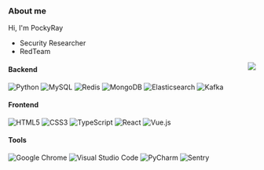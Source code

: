 ### About me
Hi, I'm PockyRay
 - Security Researcher
 - RedTeam

<img align="right" src="https://github-readme-stats.vercel.app/api?username=PockyRayzz&show_icons=true&theme=radical&hide=contribs,prs&count_private=true&include_all_commits=true">

#### Backend

![Python](https://img.shields.io/badge/-Python-3A77A9?style=flat-square&logo=python&logoColor=white&link=https://github.com/PockyRayzz)
![MySQL](https://img.shields.io/badge/-MySQL-0F768E?style=flat-square&logo=mysql&logoColor=white&link=https://github.com/PockyRayzz)
![Redis](https://img.shields.io/badge/-Redis-DC382D?style=flat-square&logo=redis&logoColor=white&link=https://github.com/PockyRayzz)
![MongoDB](https://img.shields.io/badge/-MongoDB-47A248?style=flat-square&logo=MongoDB&logoColor=white&link=https://github.com/PockyRayzz)
![Elasticsearch](https://img.shields.io/badge/-Elasticsearch-1279C9?style=flat-square&logo=elasticsearch&logoColor=white&link=https://github.com/PockyRayzz)
![Kafka](https://img.shields.io/badge/-Kafka-000000?style=flat-square&logo=apache-kafka&logoColor=white&link=https://github.com/PockyRayzz)

#### Frontend

![HTML5](https://img.shields.io/badge/-HTML5-E34F26?style=flat-square&logo=html5&logoColor=white&link=https://github.com/PockyRayzz)
![CSS3](https://img.shields.io/badge/-CSS3-1572B6?style=flat-square&logo=css3&logoColor=white&link=https://github.com/PockyRayzz)
![TypeScript](https://img.shields.io/badge/-TypeScript-007ACC?style=flat-square&logo=typescript&logoColor=white&link=https://github.com/PockyRayzz)
![React](https://img.shields.io/badge/-React-61DAFB?style=flat-square&logo=react&logoColor=white&link=https://github.com/PockyRayzz)
![Vue.js](https://img.shields.io/badge/-Vue.js-4FC08D?style=flat-square&logo=vue.js&logoColor=white&link=https://github.com/PockyRayzz)

#### Tools

![Google Chrome](https://img.shields.io/badge/-Google%20Chrome-4285F4?style=flat-square&logo=google-chrome&logoColor=white&link=https://github.com/PockyRayzz)
![Visual Studio Code](https://img.shields.io/badge/-Visual%20Studio%20Code-007ACC?style=flat-square&logo=visual-studio-code&logoColor=white&link=https://github.com/PockyRayzz)
![PyCharm](https://img.shields.io/badge/-PyCharm%20IDEA-000000?style=flat-square&logo=pycharm&logoColor=white&link=https://github.com/PockyRayzz)
![Sentry](https://img.shields.io/badge/-Sentry-362D59?style=flat-square&logo=sentry&logoColor=white&link=https://github.com/PockyRayzz)